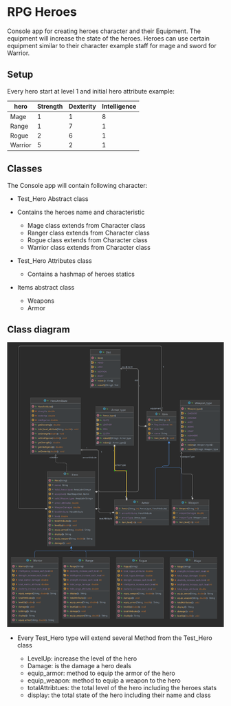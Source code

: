 # RPG Heroes

Console app for creating heroes character and their Equipment.
The equipment will increase the state of the heroes.
Heroes can use certain equipment  similar to their character example staff for mage and sword for Warrior.


## Setup

Every hero start at level 1 and initial hero attribute example:


| hero    | Strength | Dexterity | Intelligence |
|---------|---|---|---|
 | Mage    | 1 | 1 | 8 |
| Range   | 1 | 7 | 1 |
| Rogue   | 2 | 6 | 1 |
| Warrior | 5 | 2 | 1 |


## Classes

The Console app will contain following character:

* Test_Hero Abstract class


* Contains the heroes name and characteristic

  * Mage class extends from Character class 
  * Ranger class extends from Character class
  * Rogue class extends from Character class
  * Warrior class extends from Character class


* Test_Hero Attributes class
  * Contains a hashmap of heroes statics 


* Items abstract class
  * Weapons
  * Armor


## Class diagram

![img_1.png](img_1.png)



* Every Test_Hero type will extend several Method from the Test_Hero class

  * LevelUp: increase the level of the hero
  * Damage: is the damage a hero deals 
  * equip_armor: method to equip the armor of the hero
  * equip_weapon: method to equip a weapon to the hero
  * totalAttribtues: the total level of the hero including the heroes stats
  * display: the total state of the hero including their name and class
  



